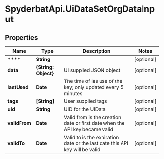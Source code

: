 # SpyderbatApi.UiDataSetOrgDataInput

## Properties

Name | Type | Description | Notes
------------ | ------------- | ------------- | -------------
**** | **String** |  | [optional] 
**data** | **{String: Object}** | UI supplied JSON object | [optional] 
**lastUsed** | **Date** | The time of las use of the key; only updated every 5 minutes | [optional] 
**tags** | **[String]** | User supplied tags | [optional] 
**uid** | **String** | UID for the UIData | [optional] 
**validFrom** | **Date** | Valid from is the creation date or first date when the API key became valid | [optional] 
**validTo** | **Date** | Valid to is the expiration date or the last date this API key will be valid | [optional] 



